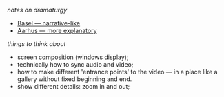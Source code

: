 _notes on dramaturgy_


* [Basel —  narrative-like](https://github.com/anatomiesofintelligence/anatomiesofintelligence.github.io/blob/master/narration.md)
* [Aarhus — more explanatory](https://github.com/anatomiesofintelligence/anatomiesofintelligence.github.io/blob/master/lecture_preformance.md)

_things to think about_

* screen composition (windows display);
* technically how to sync audio and video;
* how to make different 'entrance points' to the video — in a place like a gallery without fixed beginning and end.
* show different details: zoom in and out;
